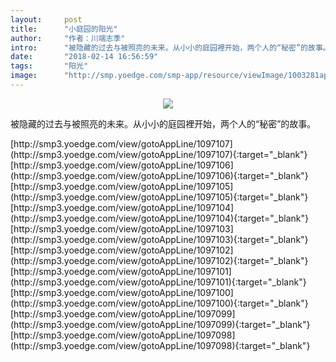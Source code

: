 ```yaml
---
layout:     post
title:      "小庭园的阳光"
author:     "作者：川端志季"
intro:      "被隐藏的过去与被照亮的未来。从小小的庭园裡开始，两个人的“秘密”的故事。"
date:       "2018-02-14 16:56:59"
tags:       "阳光"
image:      "http://smp.yoedge.com/smp-app/resource/viewImage/1003281appline.png"
---
```

<div style="text-align: center">
<p><img src="http://smp.yoedge.com/smp-app/resource/viewImage/1003281appline.png"/></p>
</div>
<p class="post-meta">
<span>被隐藏的过去与被照亮的未来。从小小的庭园裡开始，两个人的“秘密”的故事。</span>
</p>
[http://smp3.yoedge.com/view/gotoAppLine/1097107](http://smp3.yoedge.com/view/gotoAppLine/1097107){:target="_blank"}
[http://smp3.yoedge.com/view/gotoAppLine/1097106](http://smp3.yoedge.com/view/gotoAppLine/1097106){:target="_blank"}
[http://smp3.yoedge.com/view/gotoAppLine/1097105](http://smp3.yoedge.com/view/gotoAppLine/1097105){:target="_blank"}
[http://smp3.yoedge.com/view/gotoAppLine/1097104](http://smp3.yoedge.com/view/gotoAppLine/1097104){:target="_blank"}
[http://smp3.yoedge.com/view/gotoAppLine/1097103](http://smp3.yoedge.com/view/gotoAppLine/1097103){:target="_blank"}
[http://smp3.yoedge.com/view/gotoAppLine/1097102](http://smp3.yoedge.com/view/gotoAppLine/1097102){:target="_blank"}
[http://smp3.yoedge.com/view/gotoAppLine/1097101](http://smp3.yoedge.com/view/gotoAppLine/1097101){:target="_blank"}
[http://smp3.yoedge.com/view/gotoAppLine/1097100](http://smp3.yoedge.com/view/gotoAppLine/1097100){:target="_blank"}
[http://smp3.yoedge.com/view/gotoAppLine/1097099](http://smp3.yoedge.com/view/gotoAppLine/1097099){:target="_blank"}
[http://smp3.yoedge.com/view/gotoAppLine/1097098](http://smp3.yoedge.com/view/gotoAppLine/1097098){:target="_blank"}


